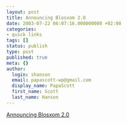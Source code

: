 ```yaml
---
layout: post
title: Announcing Blosxom 2.0
date: 2003-07-22 06:07:16.000000000 +02:00
categories:
- quick links
tags: []
status: publish
type: post
published: true
meta: {}
author:
  login: shanson
  email: papascott-wp@gmail.com
  display_name: PapaScott
  first_name: Scott
  last_name: Hanson
---
```

<p><a title="Trust Alwin's advice, he's tried them all!" href="http://ahawkins.org/comments.php?id=P1384_0_1_0">Announcing Blosxom 2.0</a></p>
